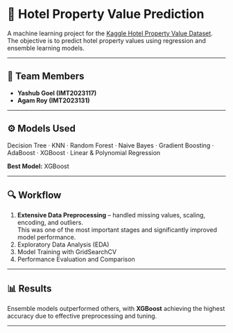 # 🏨 Hotel Property Value Prediction

A machine learning project for the [Kaggle Hotel Property Value Dataset](https://www.kaggle.com/competitions/Hotel-Property-Value-Dataset).  
The objective is to predict hotel property values using regression and ensemble learning models.

---

## 👥 Team Members
- **Yashub Goel (IMT2023117)**  
- **Agam Roy (IMT2023131)**  

---

## ⚙️ Models Used
Decision Tree · KNN · Random Forest · Naive Bayes · Gradient Boosting · AdaBoost · XGBoost · Linear & Polynomial Regression  

**Best Model:** XGBoost

---

## 🔍 Workflow
1. **Extensive Data Preprocessing** – handled missing values, scaling, encoding, and outliers.  
   This was one of the most important stages and significantly improved model performance.  
2. Exploratory Data Analysis (EDA)  
3. Model Training with GridSearchCV  
4. Performance Evaluation and Comparison  

---

## 📊 Results
Ensemble models outperformed others, with **XGBoost** achieving the highest accuracy due to effective preprocessing and tuning.

---
